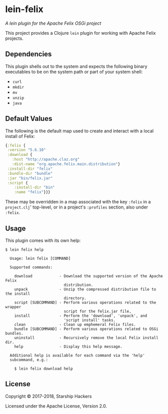 # lein-felix

*A lein plugin for the Apache Felix OSGi project*

This project provides a Clojure `lein` plugin for working with Apache Felix
projects.


## Dependencies

This plugin shells out to the system and expects the following binary
executables to be on the system path or part of your system shell:

* `curl`
* `mkdir`
* `mv`
* `unzip`
* `java`


## Default Values

The following is the default map used to create and interact with a local
install of Felix:

```clj
{:felix {
 :version "5.6.10"
 :download {
   :host "http://apache.claz.org"
   :dist-name "org.apache.felix.main.distribution"}
 :install-dir "felix"
 :bundle-dir "bundle"
 :jar "bin/felix.jar"
 :script {
    :install-dir "bin"
    :name "felix"}}}
```

These may be overridden in a map associated with the key `:felix` in a
`project.clj`' top-level, or in a project's `:profiles` section, also under
`:felix`.


## Usage

This plugin comes with its own help:

```
$ lein felix help
```
```
  Usage: lein felix [COMMAND]

  Supported commands:

    download            - Download the supported version of the Apache Felix
                          distribution.
    unpack              - Unzip the compressed distribution file to the install
                          directory.
    script [SUBCOMMAND] - Perform various operations related to the wrapper
                          script for the felix.jar file,
    install             - Perform the 'download', 'unpack', and
                          'script install' tasks.
    clean               - Clean up emphemeral Felix files.
    bundle [SUBCOMMAND] - Perform various operations related to OSGi bundles.
    uninstall           - Recursively remove the local Felix install dir.
    help                - Display this help message.

  Additional help is available for each command via the 'help'
  subcommand, e.g.:

    $ lein felix download help
```


## License

Copyright © 2017-2018, Starship Hackers

Licensed under the Apache License, Version 2.0.
